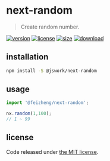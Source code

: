 # next-random
> Create random number.

[![version][version-image]][version-url]
[![license][license-image]][license-url]
[![size][size-image]][size-url]
[![download][download-image]][download-url]

## installation
```bash
npm install -S @jswork/next-random
```

## usage
```js
import '@feizheng/next-random';

nx.random(1,100);
// 1 ~ 99
```

## license
Code released under [the MIT license](https://github.com/afeiship/next-random/blob/master/LICENSE.txt).

[version-image]: https://img.shields.io/npm/v/@jswork/next-random
[version-url]: https://npmjs.org/package/@jswork/next-random

[license-image]: https://img.shields.io/npm/l/@jswork/next-random
[license-url]: https://github.com/afeiship/next-random/blob/master/LICENSE.txt

[size-image]: https://img.shields.io/bundlephobia/minzip/@jswork/next-random
[size-url]: https://github.com/afeiship/next-random/blob/master/dist/next-random.min.js

[download-image]: https://img.shields.io/npm/dm/@jswork/next-random
[download-url]: https://www.npmjs.com/package/@jswork/next-random
